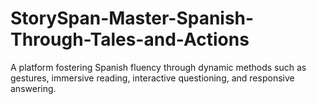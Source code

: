 # StorySpan-Master-Spanish-Through-Tales-and-Actions
A platform fostering Spanish fluency through dynamic methods such as gestures, immersive reading, interactive questioning, and responsive answering.
